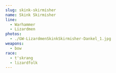 ```yaml
---
slug: skink-skirmisher
name: Skink Skirmisher
line:
  - Warhammer
  - Lizardmen
photos:
  - ./GW-LizardmenSkinkSkirmisher-Dankel_1.jpg
weapons:
  - bow
race:
  - t'skrang
  - lizardfolk
---
```

